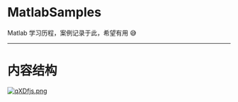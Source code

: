 

# MatlabSamples

Matlab 学习历程，案例记录于此，希望有用 :sweat_smile:

[Blog]: https://www.zhihu.com/people/1105936347	"知乎"
[Github]: Github:https://github.com/AFei19911012/MatlabSamples	"Github"

------

# 内容结构

[![qXDfjs.png](https://s1.ax1x.com/2022/04/05/qXDfjs.png)](https://imgtu.com/i/qXDfjs)


